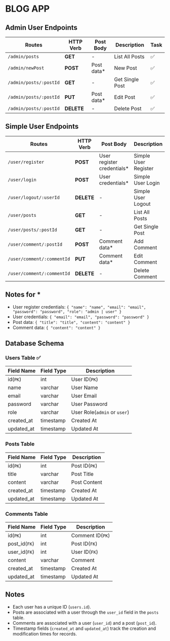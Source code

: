 # BLOG APP

## Admin User Endpoints

| Routes                 | HTTP Verb  | Post Body   | Description     | Task |
| ---------------------- | ---------- | ----------- | --------------- | ---- |
| `/admin/posts`         | **GET**    | -           | List All Posts  | ✅   |
| `/admin/newPost`       | **POST**   | Post data\* | New Post        | ✅   |
| `/admin/posts/:postId` | **GET**    | -           | Get Single Post | ✅   |
| `/admin/posts/:postId` | **PUT**    | Post data\* | Edit Post       | ✅   |
| `/admin/posts/:postId` | **DELETE** | -           | Delete Post     | ✅   |

## Simple User Endpoints

| Routes                     | HTTP Verb  | Post Body                   | Description          | Task |
| -------------------------- | ---------- | --------------------------- | -------------------- | ---- |
| `/user/register`           | **POST**   | User register credentials\* | Simple User Register | ✅   |
| `/user/login`              | **POST**   | User credentials\*          | Simple User Login    | ✅   |
| `/user/logout/:userId`     | **DELETE** | -                           | Simple User Logout   | ✅   |
| `/user/posts`              | **GET**    | -                           | List All Posts       | ◻️   |
| `/user/posts/:postId`      | **GET**    | -                           | Get Single Post      | ◻️   |
| `/user/comment/:postId`    | **POST**   | Comment data\*              | Add Comment          | ◻️   |
| `/user/comment/:commentId` | **PUT**    | Comment data\*              | Edit Comment         | ◻️   |
| `/user/comment/:commentId` | **DELETE** | -                           | Delete Comment       | ◻️   |

## Notes for \*

- User register credentials: `{ "name": "name", "email": "email", "password": "password", "role": "admin | user" }`
- User credentials: `{ "email": "email", "password": "password" }`
- Post data: `{ "title": "title", "content": "content" }`
- Comment data: `{ "content": "content" }`

## Database Schema

### Users Table ✅

| Field Name | Field Type | Description                  |
| ---------- | ---------- | ---------------------------- |
| id(`PK`)   | int        | User ID(`PK`)                |
| name       | varchar    | User Name                    |
| email      | varchar    | User Email                   |
| password   | varchar    | User Password                |
| role       | varchar    | User Role(`admin` or `user`) |
| created_at | timestamp  | Created At                   |
| updated_at | timestamp  | Updated At                   |

### Posts Table

| Field Name | Field Type | Description   |
| ---------- | ---------- | ------------- |
| id(`PK`)   | int        | Post ID(`PK`) |
| title      | varchar    | Post Title    |
| content    | varchar    | Post Content  |
| created_at | timestamp  | Created At    |
| updated_at | timestamp  | Updated At    |

### Comments Table

| Field Name    | Field Type | Description      |
| ------------- | ---------- | ---------------- |
| id(`PK`)      | int        | Comment ID(`PK`) |
| post_id(`FK`) | int        | Post ID(`FK`)    |
| user_id(`FK`) | int        | User ID(`FK`)    |
| content       | varchar    | Comment          |
| created_at    | timestamp  | Created At       |
| updated_at    | timestamp  | Updated At       |

## Notes

- Each user has a unique ID (`users.id`).
- Posts are associated with a user through the `user_id` field in the `posts` table.
- Comments are associated with a user (`user_id`) and a post (`post_id`).
- Timestamp fields (`created_at` and `updated_at`) track the creation and modification times for records.

